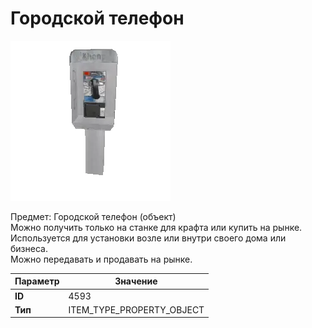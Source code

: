# Городской телефон

![Item Image](../img/4593.webp?raw=true)

Предмет: Городской телефон (объект)<br>Можно получить только на станке для крафта или купить на рынке.<br>Используется для установки возле или внутри своего дома или бизнеса.<br>Можно передавать и продавать на рынке.


| Параметр | Значение |
|----------|----------|
| **ID** | 4593 |
| **Тип** | ITEM_TYPE_PROPERTY_OBJECT |

